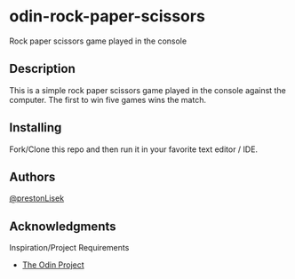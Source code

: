 # odin-rock-paper-scissors

Rock paper scissors game played in the console

## Description

This is a simple rock paper scissors game played in the console against the computer. The first to win five games wins the match.

## Installing

Fork/Clone this repo and then run it in your favorite text editor / IDE.

## Authors

[@prestonLisek](https://github.com/prestonlisek32)

## Acknowledgments

Inspiration/Project Requirements
* [The Odin Project](https://www.theodinproject.com/lessons/foundations-rock-paper-scissors)